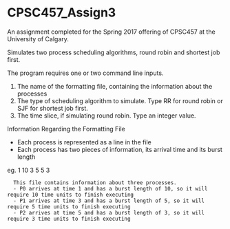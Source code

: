 # CPSC457_Assign3
An assignment completed for the Spring 2017 offering of CPSC457 at the University of Calgary.  

Simulates two process scheduling algorithms, round robin and shortest job first.

The program requires one or two command line inputs.
1) The name of the formatting file, containing the information about the processes
2) The type of scheduling algorithm to simulate.  Type RR for round robin or SJF for shortest job first.
3) The time slice, if simulating round robin.  Type an integer value.

Information Regarding the Formatting File
- Each process is represented as a line in the file
- Each process has two pieces of information, its arrival time and its burst length
 
 eg.  1 10
      3 5
      5 3
 
      This file contains information about three processes.
      - P0 arrives at time 1 and has a burst length of 10, so it will require 10 time units to finish executing
      - P1 arrives at time 3 and has a burst length of 5, so it will require 5 time units to finish executing
      - P2 arrives at time 5 and has a burst length of 3, so it will require 3 time units to finish executing
